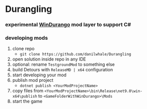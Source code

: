 # Durangling

### experimental [WinDurango](https://github.com/WinDurango/WinDurango/) mod layer to support C#

### developing mods

1. clone repo
    - `git clone https://github.com/danilwhale/Durangling`
2. open solution inside repo in any IDE
3. optional: rename `TestgroundMod` to something else
4. build Detours with `ReleaseMD | x64` configuration
5. start developing your mod
6. publish mod project
    - `dotnet publish <YourModProjectName>`
7. copy files from `<YourModProjectName>\bin\Release\net9.0\win-x64\publish` to `<GameFolderWithWinDurango>\Mods`
8. start the game